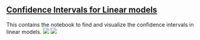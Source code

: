 ## [Confidence Intervals for Linear models](/confidence_interval_simple_models.ipynb)
This contains the notebook to find and visualize the confidence intervals in linear models. 
![](/ci.PNG)
![](/formula.jpg)

